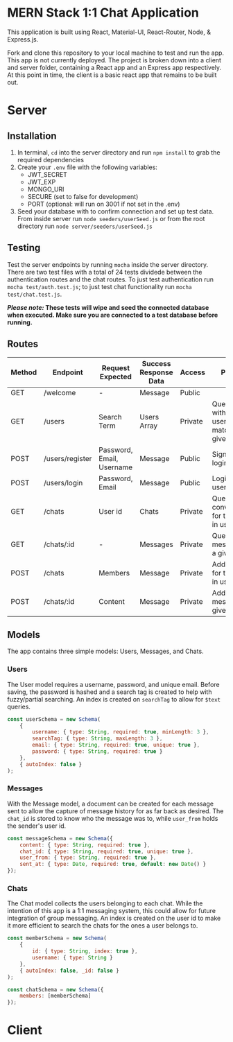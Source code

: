 # MERN Stack 1:1 Chat Application

This application is built using React, Material-UI, React-Router, Node, & Express.js.

Fork and clone this repository to your local machine to test and run the app. This app is not currently deployed.
The project is broken down into a client and server folder, containing a React app and an Express app respectively.
At this point in time, the client is a basic react app that remains to be built out.

# Server

## Installation

1. In terminal, `cd` into the server directory and run `npm install` to grab the required dependencies
2. Create your `.env` file with the following variables:
    - JWT_SECRET
    - JWT_EXP
    - MONGO_URI
    - SECURE (set to false for development)
    - PORT (optional: will run on 3001 if not set in the .env)
3. Seed your database with to confirm connection and set up test data. From inside server run `node seeders/userSeed.js` or from the root directory run `node server/seeders/userSeed.js`

## Testing

Test the server endpoints by running `mocha` inside the server directory. There are two test files with a total of 24 tests dividede between the authentication routes and the chat routes. To just test authentication run `mocha test/auth.test.js`; to just test chat functionality run `mocha test/chat.test.js`.

**_Please note:_ These tests will wipe and seed the connected database when executed. Make sure you are connected to a test database before running.**

## Routes

| Method | Endpoint        | Request Expected          | Success Response Data | Access  | Purpose                                           |
| ------ | --------------- | ------------------------- | --------------------- | ------- | ------------------------------------------------- |
| GET    | /welcome        | -                         | Message               | Public  |                                                   |
| GET    | /users          | Search Term               | Users Array           | Private | Query users with username matching a given string |
| POST   | /users/register | Password, Email, Username | Message               | Public  | Signup and login a user                           |
| POST   | /users/login    | Password, Email           | Message               | Public  | Login in a user                                   |
| GET    | /chats          | User id                   | Chats                 | Private | Query all conversations for the logged in user    |
| GET    | /chats/:id      | -                         | Messages              | Private | Query all messages for a given chat               |
| POST   | /chats          | Members                   | Message               | Private | Add a chat for the logged in user                 |
| POST   | /chats/:id      | Content                   | Message               | Private | Add a message to a given chat                     |

## Models

The app contains three simple models: Users, Messages, and Chats.

### Users

The User model requires a username, password, and unique email. Before saving, the password is hashed and a search tag is created to help with fuzzy/partial searching. An index is created on `searchTag` to allow for `$text` queries.

```js
const userSchema = new Schema(
    {
        username: { type: String, required: true, minLength: 3 },
        searchTag: { type: String, maxLength: 3 },
        email: { type: String, required: true, unique: true },
        password: { type: String, required: true }
    },
    { autoIndex: false }
);
```

### Messages

With the Message model, a document can be created for each message sent to allow the capture of message history for as far back as desired. The `chat_id` is stored to know who the message was to, while `user_from` holds the sender's user id.

```js
const messageSchema = new Schema({
    content: { type: String, required: true },
    chat_id: { type: String, required: true, unique: true },
    user_from: { type: String, required: true },
    sent_at: { type: Date, required: true, default: new Date() }
});
```

### Chats

The Chat model collects the users belonging to each chat. While the intention of this app is a 1:1 messaging system, this could allow for future integration of group messaging. An index is created on the user id to make it more efficient to search the chats for the ones a user belongs to.

```js
const memberSchema = new Schema(
    {
        id: { type: String, index: true },
        username: { type: String }
    },
    { autoIndex: false, _id: false }
);

const chatSchema = new Schema({
    members: [memberSchema]
});
```

# Client
